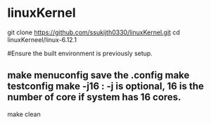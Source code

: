 # linuxKernel

git clone https://github.com/ssukijth0330/linuxKernel.git
cd linuxKerneel/linux-6.12.1

#Ensure the built environment is previously setup.

make menuconfig    save the .config
make testconfig
make -j16       : -j is optional, 16 is the number of core if system has 16 cores.
---------------
make clean
